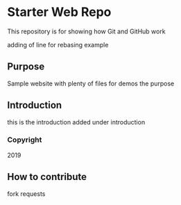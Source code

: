 # Starter Web Repo

This repository is for showing how Git and GitHub work

adding of line for rebasing example

## Purpose

Sample website with plenty of files for demos
the purpose
## Introduction
this is the introduction
added under introduction

### Copyright
2019

## How to contribute

fork requests